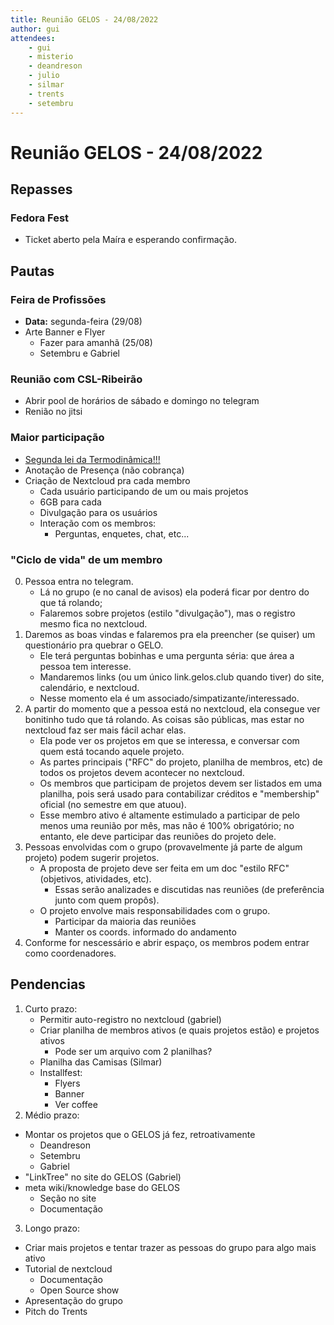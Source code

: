 ```yaml
---
title: Reunião GELOS - 24/08/2022
author: gui
attendees:
    - gui
    - misterio
    - deandreson
    - julio
    - silmar
    - trents
    - setembru
---
```

# Reunião GELOS - 24/08/2022

## Repasses

### Fedora Fest
- Ticket aberto pela Maíra e esperando confirmação.

## Pautas

### Feira de Profissões
- **Data:** segunda-feira (29/08)
- Arte Banner e Flyer
	- Fazer para amanhã (25/08)
	- Setembru e Gabriel

### Reunião com CSL-Ribeirão
- Abrir pool de horários de sábado e domingo no telegram
- Renião no jitsi

### Maior participação
- [Segunda lei da Termodinâmica!!!](http://boomeria.org/physicslectures/thermodynamics/entropyroom.jpg)
- Anotação de Presença (não cobrança)
- Criação de Nextcloud pra cada membro
	- Cada usuário participando de um ou mais projetos
	- 6GB para cada
	- Divulgação para os usuários
	- Interação com os membros: 
		- Perguntas, enquetes, chat, etc...

### "Ciclo de vida" de um membro
0. Pessoa entra no telegram.
    - Lá no grupo (e no canal de avisos) ela poderá ficar por dentro do que tá rolando;
    - Falaremos sobre projetos (estilo "divulgação"), mas o registro mesmo fica no nextcloud.
1. Daremos as boas vindas e falaremos pra ela preencher (se quiser) um questionário pra quebrar o GELO.
    - Ele terá perguntas bobinhas e uma pergunta séria: que área a pessoa tem interesse.
    - Mandaremos links (ou um único link.gelos.club quando tiver) do site, calendário, e nextcloud.
    - Nesse momento ela é um associado/simpatizante/interessado.
2. A partir do momento que a pessoa está no nextcloud, ela consegue ver bonitinho tudo que tá rolando. As coisas são públicas, mas estar no nextcloud faz ser mais fácil achar elas.
    - Ela pode ver os projetos em que se interessa, e conversar com quem está tocando aquele projeto.
    - As partes principais ("RFC" do projeto, planilha de membros, etc) de todos os projetos devem acontecer no nextcloud.
    - Os membros que participam de projetos devem ser listados em uma planilha, pois será usado para contabilizar créditos e "membership" oficial (no semestre em que atuou).
    - Esse membro ativo é altamente estimulado a participar de pelo menos uma reunião por mês, mas não é 100% obrigatório; no entanto, ele deve participar das reuniões do projeto dele.
3. Pessoas envolvidas com o grupo (provavelmente já parte de algum projeto) podem sugerir projetos.
    - A proposta de projeto deve ser feita em um doc "estilo RFC" (objetivos, atividades, etc).
        - Essas serão analizades e discutidas nas reuniões (de preferência junto com quem propôs).
    - O projeto envolve mais responsabilidades com o grupo.
        - Participar da maioria das reuniões
        - Manter os coords. informado do andamento
5. Conforme for nescessário e abrir espaço, os membros podem entrar como coordenadores.

## Pendencias
1. Curto prazo:
    - Permitir auto-registro no nextcloud (gabriel)
    - Criar planilha de membros ativos (e quais projetos estão) e projetos ativos
        - Pode ser um arquivo com 2 planilhas?
    - Planilha das Camisas (Silmar)
    - Installfest:
        - Flyers
        - Banner
        - Ver coffee
2. Médio prazo:
- Montar os projetos que o GELOS já fez, retroativamente
    - Deandreson
    - Setembru
     - Gabriel
- "LinkTree" no site do GELOS (Gabriel)
- meta wiki/knowledge base do GELOS
    - Seção no site
    - Documentação
3. Longo prazo:
- Criar mais projetos e tentar trazer as pessoas do grupo para algo mais ativo
- Tutorial de nextcloud
    - Documentação
    - Open Source show
- Apresentação do grupo
- Pitch do Trents
